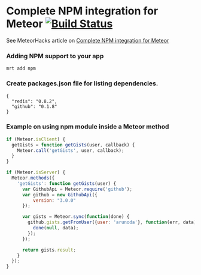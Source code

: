 # Complete NPM integration for Meteor [![Build Status](https://travis-ci.org/arunoda/meteor-npm.png?branch=master)](https://travis-ci.org/arunoda/meteor-npm)

See MeteorHacks article on [Complete NPM integration for Meteor](http://meteorhacks.com/complete-npm-integration-for-meteor.html)

### Adding NPM support to your app

    mrt add npm

### Create packages.json file for listing dependencies.

    {
      "redis": "0.8.2",
      "github": "0.1.8"
    }

### Example on using npm module inside a Meteor method

~~~js
if (Meteor.isClient) {
  getGists = function getGists(user, callback) {
    Meteor.call('getGists', user, callback);
  }
}

if (Meteor.isServer) {
  Meteor.methods({
    'getGists': function getGists(user) {
      var GithubApi = Meteor.require('github');
      var github = new GithubApi({
          version: "3.0.0"
      });

      var gists = Meteor.sync(function(done) {
        github.gists.getFromUser({user: 'arunoda'}, function(err, data) {
          done(null, data);
        });
      });

      return gists.result;
    }
  });
}
~~~


